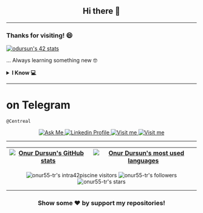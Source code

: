 <h2 align = center> Hi there 👋 </h2>

---

### Thanks for visiting! 😄

[![odursun's 42 stats](https://badge42.vercel.app/api/v2/cl37ks9tk005009l2msvsqd1m/stats?cursusId=21&coalitionId=197)](https://github.com/JaeSeoKim/badge42)
<!--
I have a variety of interests:

- 🔭 I’m currently working on ...
- 🌱 I’m currently learning ...
- 👯 I’m looking to collaborate on ...
- 🤔 I’m looking for help with ...
- 💬 Ask me about ...
- 📫 How to reach me: ...
- 😄 Pronouns: ...
- ⚡ Fun fact: ...
-->

... Always learning something new 🤓

<details>
  <summary><b>I Know 💻</b></summary><br/>

|  Language  | Experience |
| ---------- | ---------- |
| Javascript | 0 - 1 year |
| C          | 0 - 1 year |
| C++        | 0 - 1 year |
| HTML       | 1 - 2 year |
| CSS        | 1 - 2 year |
| C#         | 1 - 3 year |
| SQL        | 1 - 3 year |
| Python     | 1 - 3 year |
</details>

---

# on Telegram
```
@Centreal
```
<p align="center">
	<a href = "mailto:onurdrsn55@gmail.com">
		<img alt = "Ask Me" src = "https://img.shields.io/badge/-Ask_me_anything-white?style=plastic&logo=Gmail&link=mailto:onurdrsn55@gmail.com" />
	</a>
	</a>
	<span>  </span>
	<a href = "https://www.linkedin.com/in/odursun/">
		<img alt = "Linkedin Profile" src = "https://img.shields.io/badge/-Linkedin_Profile-0072b1?style=plastic&logo=Linkedin&logoColor=white&link=https://www.linkedin.com/in/odursun/" />
	</a>
  <span>  </span>
  <a href = "https://t.me/Centreal">
    <img alt = "Visit me" src = "https://img.shields.io/badge/-Visit_Me-white?style=plastic&logo=Telegram&link=https://www.t.me/Centreal" />
  </a>
  <span>  </span>
  <a href = "https://twitter.com/odursun_">
    <img alt = "Visit me" src = "https://img.shields.io/badge/-Visit_Me-blue?style=flat&logo=Twitter&logoColor=white&link=https://www.twitter.com/odursun_" />
  </a>
</p>

---
| [![Onur Dursun's GitHub stats](https://github-readme-stats.vercel.app/api?username=onur55-tr&count_private=true&show_icons=true&hide=issues&hide_border=true&theme=jolly)](https://github.com/onur55-tr?tab=repositories) | [![Onur Dursun's most used languages](https://github-readme-stats.vercel.app/api/top-langs/?username=onur55-tr&layout=compact&hide_border=true&theme=jolly)](https://github.com/onur55-tr?tab=repositories) |
|:-:|:-:|

<p align="center">
	<img alt = "onur55-tr's intra42piscine visitors" src = "https://img.shields.io/github/watchers/onur55-tr/intra42piscine?color=blueviolet" />
	<img alt = "onur55-tr's followers" src = "https://img.shields.io/github/followers/onur55-tr?color=blueviolet" />
	<img alt = "onur55-tr's stars" src = "https://img.shields.io/github/stars/onur55-tr?color=blueviolet" />
</p>

---


<h3 align = center>
    Show some ❤️ by support my repositories!
</h3>
